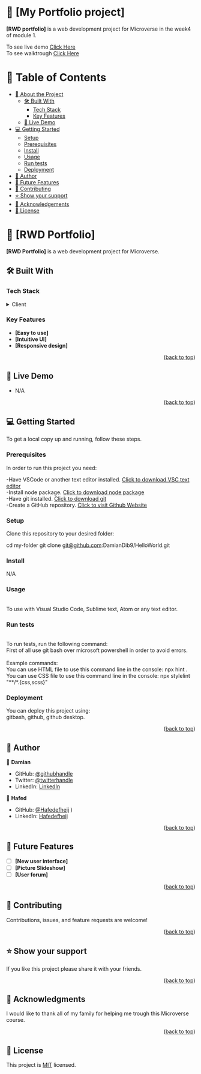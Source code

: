 <a name="readme-top"></a>

# 📖 [My Portfolio project] <a name="about-project"></a>


**[RWD portfolio]** is a web development project for Microverse in the week4 of  module 1.

To see live demo [Click Here](https://damiandib9.github.io/averger/) <br>
To see walktrough [Click Here](https://www.loom.com/share/e902921ee9bf4e0f98aba50ef0a9302b)






# 📗 Table of Contents

- [📖 About the Project](#about-project)
  - [🛠 Built With](#built-with)
    - [Tech Stack](#tech-stack)
    - [Key Features](#key-features)
  - [🚀 Live Demo](#live-demo)
- [💻 Getting Started](#getting-started)
  - [Setup](#setup)
  - [Prerequisites](#prerequisites)
  - [Install](#install)
  - [Usage](#usage)
  - [Run tests](#run-tests)
  - [Deployment](#deployment)
- [👥 Author](#author)
- [🔭 Future Features](#future-features)
- [🤝 Contributing](#contributing)
- [⭐️ Show your support](#support)
- [🙏 Acknowledgements](#acknowledgements)
- [📝 License](#license)



# 📖 [RWD Portfolio] <a name="about-project"></a>


**[RWD Portfolio]** is a web development project for Microverse.
## 🛠 Built With <a name="built-with"></a>

### Tech Stack <a name="tech-stack"></a>


<details>
  <summary>Client</summary>
  <ul>
    <li>HTML & CSS & javascript </li>
  </ul>
</details>


### Key Features <a name="key-features"></a>



- **[Easy to use]**
- **[Intuitive UI]**
- **[Responsive design]**

<p align="right">(<a href="#readme-top">back to top</a>)</p>

## 🚀 Live Demo <a name="live-demo"></a>

- N/A

<p align="right">(<a href="#readme-top">back to top</a>)</p>


## 💻 Getting Started <a name="getting-started"></a>


To get a local copy up and running, follow these steps.<br>

### Prerequisites

In order to run this project you need:<br>

-Have VSCode or another text editor installed. <a href="https://code.visualstudio.com/download">Click to download VSC text editor</a> <br> 
-Install node package. <a href="https://nodejs.org/en/download/">Click to download node package</a> <br> 
-Have git installed. <a href="https://git-scm.com/downloads">Click to download git</a> <br> 
-Create a GitHub repository. <a href="https://github.com/">Click to visit Github Website</a> <br> 


### Setup

Clone this repository to your desired folder:<br>

cd my-folder
  git clone git@github.com:DamianDib9/HelloWorld.git<br>


### Install

N/A

### Usage
<br>
To use with Visual Studio Code, Sublime text, Atom or any text editor.<br>


### Run tests
<br>
To run tests, run the following command: <br>
First of all use git bash over microsoft powershell in order to avoid errors.<br>
<br>
Example commands:<br>
You can use HTML file to use this command line in the console: npx hint .<br>
You can use CSS file to use this command line in the console: npx stylelint "**/*.{css,scss}"<br>


### Deployment

You can deploy this project using:<br>
gitbash, github, github desktop.

<p align="right">(<a href="#readme-top">back to top</a>)</p>


## 👥 Author <a name="author"></a>


👤 **Damian**

- GitHub: [@githubhandle](https://github.com/damiandib9)
- Twitter: [@twitterhandle](https://twitter.com/devbustros)
- LinkedIn: [LinkedIn](https://linkedin.com/in/damian-dib-bustros-953577261)

👤 **Hafed**

- GitHub: [@Hafedefheij](https://github.com/Hafedefheij)
)
- LinkedIn: [Hafedefheij](https://www.linkedin.com/in/hafedefhej/)



<p align="right">(<a href="#readme-top">back to top</a>)</p>


## 🔭 Future Features <a name="future-features"></a>


- [ ] **[New user interface]**
- [ ] **[Picture Slideshow]**
- [ ] **[User forum]**

<p align="right">(<a href="#readme-top">back to top</a>)</p>


## 🤝 Contributing <a name="contributing"></a>

Contributions, issues, and feature requests are welcome!


<p align="right">(<a href="#readme-top">back to top</a>)</p>


## ⭐️ Show your support <a name="support"></a>


If you like this project please share it with your friends.

<p align="right">(<a href="#readme-top">back to top</a>)</p>


## 🙏 Acknowledgments <a name="acknowledgements"></a>


I would like to thank all of my family for helping me trough this Microverse course.

<p align="right">(<a href="#readme-top">back to top</a>)</p>



## 📝 License <a name="license"></a>

This project is [MIT](LICENSE.md) licensed.
